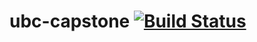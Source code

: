 # ubc-capstone [![Build Status](https://travis-ci.org/elevatedsignals/ubc-capstone.svg?branch=R7_ethernet)](https://travis-ci.org/elevatedsignals/ubc-capstone)
